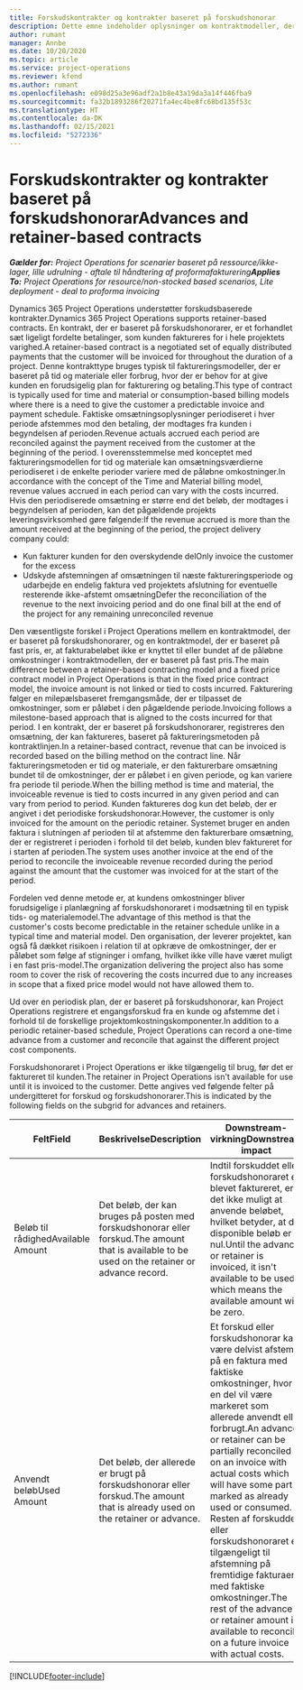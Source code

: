 ```yaml
---
title: Forskudskontrakter og kontrakter baseret på forskudshonorar
description: Dette emne indeholder oplysninger om kontraktmodeller, der er baseret på forskudshonorarer eller forskud i Project Operations.
author: rumant
manager: Annbe
ms.date: 10/20/2020
ms.topic: article
ms.service: project-operations
ms.reviewer: kfend
ms.author: rumant
ms.openlocfilehash: e098d25a3e96adf2a1b8e43a19da3a14f446fba9
ms.sourcegitcommit: fa32b1893286f20271fa4ec4be8fc68bd135f53c
ms.translationtype: HT
ms.contentlocale: da-DK
ms.lasthandoff: 02/15/2021
ms.locfileid: "5272336"
---
```

# <a name="advances-and-retainer-based-contracts"></a><span data-ttu-id="55a0c-103">Forskudskontrakter og kontrakter baseret på forskudshonorar</span><span class="sxs-lookup"><span data-stu-id="55a0c-103">Advances and retainer-based contracts</span></span>


<span data-ttu-id="55a0c-104">_**Gælder for:** Project Operations for scenarier baseret på ressource/ikke-lager, lille udrulning - aftale til håndtering af proformafakturering_</span><span class="sxs-lookup"><span data-stu-id="55a0c-104">_**Applies To:** Project Operations for resource/non-stocked based scenarios, Lite deployment - deal to proforma invoicing_</span></span>

<span data-ttu-id="55a0c-105">Dynamics 365 Project Operations understøtter forskudsbaserede kontrakter.</span><span class="sxs-lookup"><span data-stu-id="55a0c-105">Dynamics 365 Project Operations supports retainer-based contracts.</span></span> <span data-ttu-id="55a0c-106">En kontrakt, der er baseret på forskudshonorarer, er et forhandlet sæt ligeligt fordelte betalinger, som kunden faktureres for i hele projektets varighed.</span><span class="sxs-lookup"><span data-stu-id="55a0c-106">A retainer-based contract is a negotiated set of equally distributed payments that the customer will be invoiced for throughout the duration of a project.</span></span> <span data-ttu-id="55a0c-107">Denne kontrakttype bruges typisk til faktureringsmodeller, der er baseret på tid og materiale eller forbrug, hvor der er behov for at give kunden en forudsigelig plan for fakturering og betaling.</span><span class="sxs-lookup"><span data-stu-id="55a0c-107">This type of contract is typically used for time and material or consumption-based billing models where there is a need to give the customer a predictable invoice and payment schedule.</span></span> <span data-ttu-id="55a0c-108">Faktiske omsætningsoplysninger periodiseret i hver periode afstemmes mod den betaling, der modtages fra kunden i begyndelsen af perioden.</span><span class="sxs-lookup"><span data-stu-id="55a0c-108">Revenue actuals accrued each period are reconciled against the payment received from the customer at the beginning of the period.</span></span> <span data-ttu-id="55a0c-109">I overensstemmelse med konceptet med faktureringsmodellen for tid og materiale kan omsætningsværdierne periodiseret i de enkelte perioder variere med de påløbne omkostninger.</span><span class="sxs-lookup"><span data-stu-id="55a0c-109">In accordance with the concept of the Time and Material billing model, revenue values accrued in each period can vary with the costs incurred.</span></span> <span data-ttu-id="55a0c-110">Hvis den periodiserede omsætning er større end det beløb, der modtages i begyndelsen af perioden, kan det pågældende projekts leveringsvirksomhed gøre følgende:</span><span class="sxs-lookup"><span data-stu-id="55a0c-110">If the revenue accrued is more than the amount received at the beginning of the period, the project delivery company could:</span></span>

- <span data-ttu-id="55a0c-111">Kun fakturer kunden for den overskydende del</span><span class="sxs-lookup"><span data-stu-id="55a0c-111">Only invoice the customer for the excess</span></span> 
- <span data-ttu-id="55a0c-112">Udskyde afstemningen af omsætningen til næste faktureringsperiode og udarbejde en endelig faktura ved projektets afslutning for eventuelle resterende ikke-afstemt omsætning</span><span class="sxs-lookup"><span data-stu-id="55a0c-112">Defer the reconciliation of the revenue to the next invoicing period and do one final bill at the end of the project for any remaining unreconciled revenue</span></span>

<span data-ttu-id="55a0c-113">Den væsentligste forskel i Project Operations mellem en kontraktmodel, der er baseret på forskudshonorarer, og en kontraktmodel, der er baseret på fast pris, er, at fakturabeløbet ikke er knyttet til eller bundet af de påløbne omkostninger i kontraktmodellen, der er baseret på fast pris.</span><span class="sxs-lookup"><span data-stu-id="55a0c-113">The main difference between a retainer-based contracting model and a fixed price contract model in Project Operations is that in the fixed price contract model, the invoice amount is not linked or tied to costs incurred.</span></span> <span data-ttu-id="55a0c-114">Fakturering følger en milepælsbaseret fremgangsmåde, der er tilpasset de omkostninger, som er påløbet i den pågældende periode.</span><span class="sxs-lookup"><span data-stu-id="55a0c-114">Invoicing follows a milestone-based approach that is aligned to the costs incurred for that period.</span></span> <span data-ttu-id="55a0c-115">I en kontrakt, der er baseret på forskudshonorarer, registreres den omsætning, der kan faktureres, baseret på faktureringsmetoden på kontraktlinjen.</span><span class="sxs-lookup"><span data-stu-id="55a0c-115">In a retainer-based contract, revenue that can be invoiced is recorded based on the billing method on the contract line.</span></span> <span data-ttu-id="55a0c-116">Når faktureringsmetoden er tid og materiale, er den fakturerbare omsætning bundet til de omkostninger, der er påløbet i en given periode, og kan variere fra periode til periode.</span><span class="sxs-lookup"><span data-stu-id="55a0c-116">When the billing method is time and material, the invoiceable revenue is tied to costs incurred in any given period and can vary from period to period.</span></span> <span data-ttu-id="55a0c-117">Kunden faktureres dog kun det beløb, der er angivet i det periodiske forskudshonorar.</span><span class="sxs-lookup"><span data-stu-id="55a0c-117">However, the customer is only invoiced for the amount on the periodic retainer.</span></span> <span data-ttu-id="55a0c-118">Systemet bruger en anden faktura i slutningen af perioden til at afstemme den fakturerbare omsætning, der er registreret i perioden i forhold til det beløb, kunden blev faktureret for i starten af perioden.</span><span class="sxs-lookup"><span data-stu-id="55a0c-118">The system uses another invoice at the end of the period to reconcile the invoiceable revenue recorded during the period against the amount that the customer was invoiced for at the start of the period.</span></span>

<span data-ttu-id="55a0c-119">Fordelen ved denne metode er, at kundens omkostninger bliver forudsigelige i planlægning af forskudshonoraret i modsætning til en typisk tids- og materialemodel.</span><span class="sxs-lookup"><span data-stu-id="55a0c-119">The advantage of this method is that the customer's costs become predictable in the retainer schedule unlike in a typical time and material model.</span></span> <span data-ttu-id="55a0c-120">Den organisation, der leverer projektet, kan også få dækket risikoen i relation til at opkræve de omkostninger, der er påløbet som følge af stigninger i omfang, hvilket ikke ville have været muligt i en fast pris-model.</span><span class="sxs-lookup"><span data-stu-id="55a0c-120">The organization delivering the project also has some room to cover the risk of recovering the costs incurred due to any increases in scope that a fixed price model would not have allowed them to.</span></span>

<span data-ttu-id="55a0c-121">Ud over en periodisk plan, der er baseret på forskudshonorar, kan Project Operations registrere et engangsforskud fra en kunde og afstemme det i forhold til de forskellige projektomkostningskomponenter.</span><span class="sxs-lookup"><span data-stu-id="55a0c-121">In addition to a periodic retainer-based schedule, Project Operations can record a one-time advance from a customer and reconcile that against the different project cost components.</span></span>

<span data-ttu-id="55a0c-122">Forskudshonoraret i Project Operations er ikke tilgængelig til brug, før det er faktureret til kunden.</span><span class="sxs-lookup"><span data-stu-id="55a0c-122">The retainer in Project Operations isn't available for use until it is invoiced to the customer.</span></span> <span data-ttu-id="55a0c-123">Dette angives ved følgende felter på undergitteret for forskud og forskudshonorarer.</span><span class="sxs-lookup"><span data-stu-id="55a0c-123">This is indicated by the following fields on the subgrid for advances and retainers.</span></span>

| <span data-ttu-id="55a0c-124">Felt</span><span class="sxs-lookup"><span data-stu-id="55a0c-124">Field</span></span> | <span data-ttu-id="55a0c-125">Beskrivelse</span><span class="sxs-lookup"><span data-stu-id="55a0c-125">Description</span></span> | <span data-ttu-id="55a0c-126">Downstream-virkning</span><span class="sxs-lookup"><span data-stu-id="55a0c-126">Downstream impact</span></span> |
| --- | --- | --- |
| <span data-ttu-id="55a0c-127">Beløb til rådighed</span><span class="sxs-lookup"><span data-stu-id="55a0c-127">Available Amount</span></span> | <span data-ttu-id="55a0c-128">Det beløb, der kan bruges på posten med forskudshonorar eller forskud.</span><span class="sxs-lookup"><span data-stu-id="55a0c-128">The amount that is available to be used on the retainer or advance record.</span></span> | <span data-ttu-id="55a0c-129">Indtil forskuddet eller forskudshonoraret er blevet faktureret, er det ikke muligt at anvende beløbet, hvilket betyder, at det disponible beløb er nul.</span><span class="sxs-lookup"><span data-stu-id="55a0c-129">Until the advance or retainer is invoiced, it isn't available to be used which means the available amount will be zero.</span></span> |
| <span data-ttu-id="55a0c-130">Anvendt beløb</span><span class="sxs-lookup"><span data-stu-id="55a0c-130">Used Amount</span></span> | <span data-ttu-id="55a0c-131">Det beløb, der allerede er brugt på forskudshonorar eller forskud.</span><span class="sxs-lookup"><span data-stu-id="55a0c-131">The amount that is already used on the retainer or advance.</span></span> | <span data-ttu-id="55a0c-132">Et forskud eller forskudshonorar kan være delvist afstemt på en faktura med faktiske omkostninger, hvor en del vil være markeret som allerede anvendt eller forbrugt.</span><span class="sxs-lookup"><span data-stu-id="55a0c-132">An advance or retainer can be partially reconciled on an invoice with actual costs which will have some part marked as already used or consumed.</span></span> <span data-ttu-id="55a0c-133">Resten af forskuddet eller forskudshonoraret er tilgængeligt til afstemning på fremtidige fakturaer med faktiske omkostninger.</span><span class="sxs-lookup"><span data-stu-id="55a0c-133">The rest of the advance or retainer amount is available to reconcile on a future invoice with actual costs.</span></span> |


[!INCLUDE[footer-include](../../includes/footer-banner.md)]